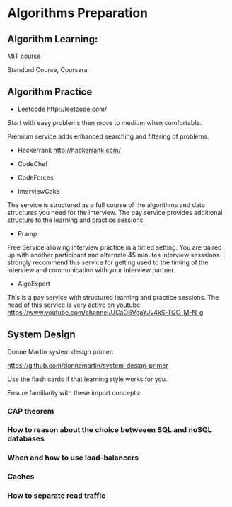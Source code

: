 # Algorithms Preparation

## Algorithm Learning:

MIT course

Standord Course, Coursera


## Algorithm Practice

- Leetcode http;//leetcode.com/

Start with easy problems then move to medium when comfortable.

Premium service adds enhanced searching and filtering of problems.

- Hackerrank http://hackerrank.com/

- CodeChef

- CodeForces

- InterviewCake

The service is structured as a full course of the algorithms and data structures you need for the interview. The pay service provides additional structure to the learning and practice sessions

- Pramp

Free Service allowing interview practice in a timed setting. You are paired up with another participant and alternate 45 minutes interview sesssions. I strongly recommend this service for getting used to the timing of the interview and communication with your interview partner.

- AlgoExpert

This is a pay service with structured learning and practice sessions. The head of this service is very active on youtube: https://www.youtube.com/channel/UCaO6VoaYJv4kS-TQO_M-N_g


## System Design

Donne Martin system design primer:

https://github.com/donnemartin/system-design-primer

Use the flash cards if that learning style works for you.

Ensure familiarity with these import concepts:

### CAP theorem
### How to reason about the choice betweeen SQL and noSQL databases
### When and how to use load-balancers
### Caches
### How to separate read traffic
